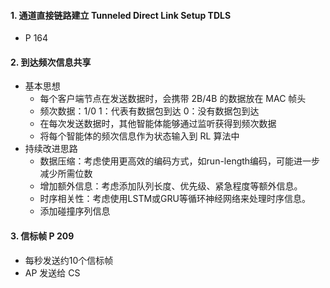 #### 1. 通道直接链路建立 Tunneled Direct Link Setup TDLS
- P 164

#### 2. 到达频次信息共享
- 基本思想
    - 每个客户端节点在发送数据时，会携带 2B/4B 的数据放在 MAC 帧头
    - 频次数据：1/0  1：代表有数据包到达  0：没有数据包到达
    - 在每次发送数据时，其他智能体能够通过监听获得到频次数据
    - 将每个智能体的频次信息作为状态输入到 RL 算法中
- 持续改进思路
    - 数据压缩：考虑使用更高效的编码方式，如run-length编码，可能进一步减少所需位数
    - 增加额外信息：考虑添加队列长度、优先级、紧急程度等额外信息。
    - 时序相关性：考虑使用LSTM或GRU等循环神经网络来处理时序信息。
    - 添加碰撞序列信息

#### 3. 信标帧 P 209
- 每秒发送约10个信标帧
- AP 发送给 CS